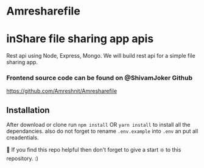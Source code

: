 # Amresharefile

# inShare file sharing app apis

Rest api using Node, Express, Mongo.
We will build rest api for a simple file sharing app. 



### Frontend source code can be found on @ShivamJoker Github
https://github.com/Amreshnit/Amresharefile



## Installation 
After download or clone run `npm install` OR `yarn install` to install all the dependancies.
also do not forget to rename `.env.example` into `.env` an put all creadentials.

🙏 If you find this repo helpful then don't forget to give a start ❇️ to this repository. :)
